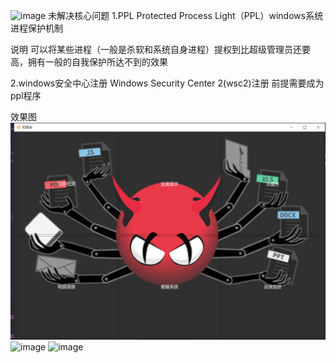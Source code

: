 ![image](https://github.com/hq-zhonger/tianfuan/tree/main/test/draw.gif)
未解决核心问题
1.PPL Protected Process Light（PPL）windows系统进程保护机制

说明 可以将某些进程（一般是杀软和系统自身进程）提权到比超级管理员还要高，拥有一般的自我保护所达不到的效果

2.windows安全中心注册 Windows Security Center 2(wsc2)注册 前提需要成为ppl程序

效果图
![image](https://github.com/hq-zhonger/tianfuan/blob/main/test/1.PNG)
![image](https://github.com/hq-zhonger/tianfuan/tree/main/test/2.PNG)
![image](https://github.com/hq-zhonger/tianfuan/tree/main/test/3.PNG)

